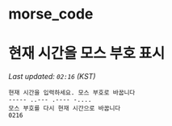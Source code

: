 # morse_code
# 현재 시간을 모스 부호 표시
<!-- MORSE_TIME_START -->
_Last updated: `02:16` (KST)_

```
현재 시간을 입력하세요. 모스 부호로 바꿉니다
----- ..--- .---- -....
모스 부호를 다시 현재 시간으로 바꿉니다
0216
```
<!-- MORSE_TIME_END -->
